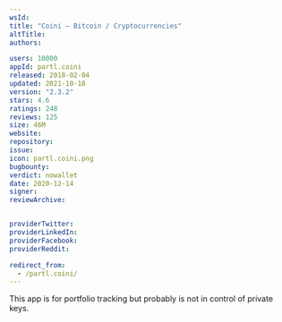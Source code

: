 ```yaml
---
wsId: 
title: "Coini — Bitcoin / Cryptocurrencies"
altTitle: 
authors:

users: 10000
appId: partl.coini
released: 2018-02-04
updated: 2021-10-18
version: "2.3.2"
stars: 4.6
ratings: 248
reviews: 125
size: 46M
website: 
repository: 
issue: 
icon: partl.coini.png
bugbounty: 
verdict: nowallet
date: 2020-12-14
signer: 
reviewArchive:


providerTwitter: 
providerLinkedIn: 
providerFacebook: 
providerReddit: 

redirect_from:
  - /partl.coini/
---
```



This app is for portfolio tracking but probably is not in control of private keys.
